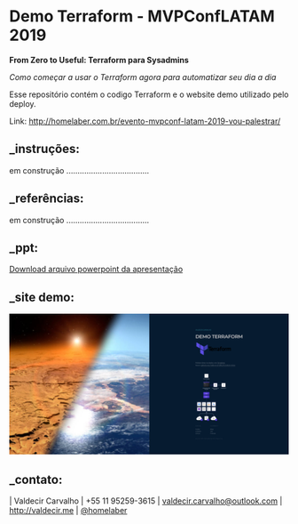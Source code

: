 # Demo Terraform - MVPConfLATAM 2019

**From Zero to Useful: Terraform para Sysadmins** 

_Como começar a usar o Terraform agora para automatizar seu dia a dia_

Esse repositório contém o codigo Terraform e o website demo utilizado pelo deploy.

   Link: http://homelaber.com.br/evento-mvpconf-latam-2019-vou-palestrar/

## _instruções:

em construção .....................................

## _referências:

em construção .....................................

## _ppt:

[Download arquivo powerpoint da apresentação](https://github.com/valdecircarvalho/terraform-demo/blob/master/demo-mvpconf2019/ppt/2019-04-13-Terraform-MVPConf%202019%20-%20Valdecir%20Carvalho%20-%20FINAL.pptx)

## _site demo:

![Site Demo](../images/demo.jpg)

## _contato:

| Valdecir Carvalho | +55 11 95259-3615 | valdecir.carvalho@outlook.com | http://valdecir.me | [@homelaber](https://twitter.com/homelaber)